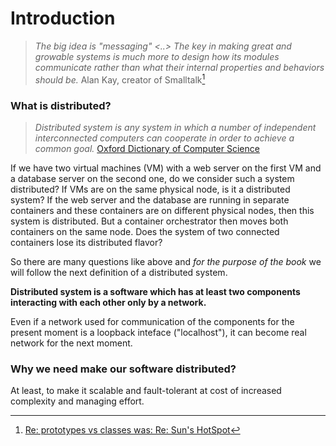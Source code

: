 # Introduction

> *The big idea is "messaging" <..> The key in making great and growable systems is much more to design how its modules communicate rather than what their internal properties and behaviors should be.* Alan Kay, creator of Smalltalk[^note]

### What is distributed?

> *Distributed system is any system in which a number of independent interconnected computers can cooperate in order to achieve a common goal.*
[Oxford Dictionary of Computer Science](https://www.oxfordreference.com/search?q=distributed&searchBtn=Search&isQuickSearch=true)

If we have two virtual machines (VM) with a web server on the first VM and a database server on the second one, do we consider such a system distributed? If VMs are on the same physical node, is it a distributed system?
If the web server and the database are running in separate containers and these containers are on different physical nodes, then this system is distributed. But a container orchestrator then moves both containers on the same node. Does the system of two connected containers lose its distributed flavor?

So there are many questions like above and *for the purpose of the book* we will follow the next definition of a distributed system.

**Distributed system is a software which has at least two components interacting with each other only by a network.**

Even if a network used for communication of the components for the present moment is a loopback inteface ("localhost"), it can become real network for the next moment.

### Why we need make our software distributed?

At least, to make it scalable and fault-tolerant at cost of increased complexity and managing effort.

[^note]: [Re: prototypes vs classes was: Re: Sun's HotSpot](http://wiki.c2.com/?AlanKayOnMessaging)

[^graph]: In this case we have a complete graph, so every node has connections with other `n-1` nodes. That's we have `n*(n-1)` edges but as we count every edge twice, total number of edges is `n*(n-1)/2`.